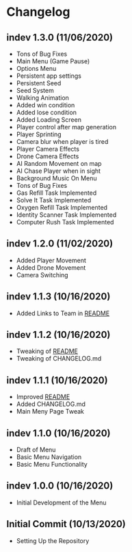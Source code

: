 # Changelog

## indev 1.3.0 (11/06/2020)
- Tons of Bug Fixes
- Main Menu (Game Pause)
- Options Menu
- Persistent app settings
- Persistent Seed
- Seed System
- Walking Animation
- Added win condition
- Added lose condition
- Added Loading Screen
- Player control after map generation
- Player Sprinting
- Camera blur when player is tired
- Player Camera Effects
- Drone Camera Effects
- AI Random Movement on map
- AI Chase Player when in sight
- Background Music On Menu
- Tons of Bug Fixes
- Gas Refill Task Implemented
- Solve It Task Implemented
- Oxygen Refill Task Implemented
- Identity Scanner Task Implemented
- Computer Rush Task Implemented

## indev 1.2.0 (11/02/2020)
- Added Player Movement
- Added Drone Movement
- Camera Switching

## indev 1.1.3 (10/16/2020)
- Added Links to Team in [README](README.md)

## indev 1.1.2 (10/16/2020)
- Tweaking of [README](README.md)
- Tweaking of CHANGELOG.md

## indev 1.1.1 (10/16/2020)
- Improved [README](README.md)
- Added CHANGELOG.md
- Main Meny Page Tweak

## indev 1.1.0 (10/16/2020)
- Draft of Menu
- Basic Menu Navigation
- Basic Menu Functionality

## indev 1.0.0 (10/16/2020)
- Initial Development of the Menu

## Initial Commit (10/13/2020)
- Setting Up the Repository